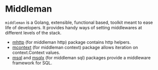 # Middleman 

`middleman` is a Golang, extensible, functional based, toolkit meant to ease life of developers.
It provides handy ways of setting middlewares at different levels of the stack.

- [mhttp](./mhttp) (for middleman http) package contains http helpers.
- [mcontext](./mcontext) (for middleman context) package allows iteration on context.Context values.
- [msql](./msql) and [msqlx](./msqlx) (for middleman sql) packages provide a middleware framework for SQL.
